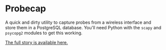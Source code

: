 Probecap
========

A quick and dirty utility to capture probes from a wireless interface and store 
them in a PostgreSQL database. You'll need Python with the `scapy` and `psycopg2`
modules to get this working.

[The full story is available here.](http://www.hydrogen18.com/blog/sniffing-probes.html)
